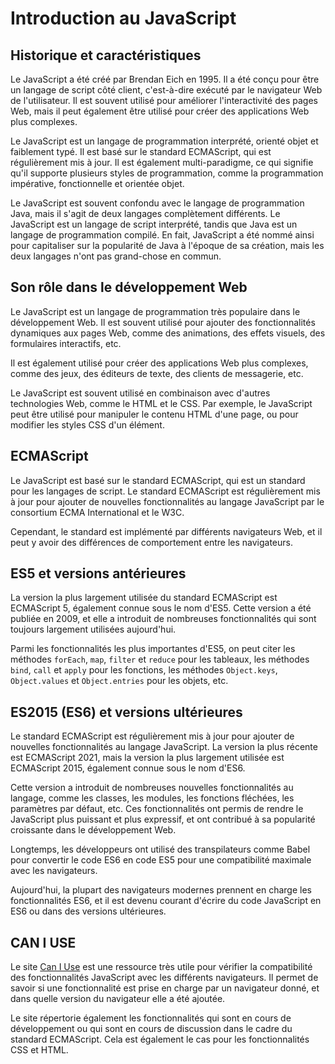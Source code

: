 # Introduction au JavaScript

## Historique et caractéristiques

Le JavaScript a été créé par Brendan Eich en 1995. Il a été conçu pour être un langage de script côté client, c'est-à-dire exécuté par le navigateur Web de l'utilisateur. Il est souvent utilisé pour améliorer l'interactivité des pages Web, mais il peut également être utilisé pour créer des applications Web plus complexes.

Le JavaScript est un langage de programmation interprété, orienté objet et faiblement typé. Il est basé sur le standard ECMAScript, qui est régulièrement mis à jour. Il est également multi-paradigme, ce qui signifie qu'il supporte plusieurs styles de programmation, comme la programmation impérative, fonctionnelle et orientée objet.

Le JavaScript est souvent confondu avec le langage de programmation Java, mais il s'agit de deux langages complètement différents. Le JavaScript est un langage de script interprété, tandis que Java est un langage de programmation compilé. En fait, JavaScript a été nommé ainsi pour capitaliser sur la popularité de Java à l'époque de sa création, mais les deux langages n'ont pas grand-chose en commun.

## Son rôle dans le développement Web

Le JavaScript est un langage de programmation très populaire dans le développement Web. Il est souvent utilisé pour ajouter des fonctionnalités dynamiques aux pages Web, comme des animations, des effets visuels, des formulaires interactifs, etc.

Il est également utilisé pour créer des applications Web plus complexes, comme des jeux, des éditeurs de texte, des clients de messagerie, etc.

Le JavaScript est souvent utilisé en combinaison avec d'autres technologies Web, comme le HTML et le CSS. Par exemple, le JavaScript peut être utilisé pour manipuler le contenu HTML d'une page, ou pour modifier les styles CSS d'un élément.

## ECMAScript

Le JavaScript est basé sur le standard ECMAScript, qui est un standard pour les langages de script. Le standard ECMAScript est régulièrement mis à jour pour ajouter de nouvelles fonctionnalités au langage JavaScript par le consortium ECMA International et le W3C.

Cependant, le standard est implémenté par différents navigateurs Web, et il peut y avoir des différences de comportement entre les navigateurs.

## ES5 et versions antérieures

La version la plus largement utilisée du standard ECMAScript est ECMAScript 5, également connue sous le nom d'ES5. Cette version a été publiée en 2009, et elle a introduit de nombreuses fonctionnalités qui sont toujours largement utilisées aujourd'hui.

Parmi les fonctionnalités les plus importantes d'ES5, on peut citer les méthodes `forEach`, `map`, `filter` et `reduce` pour les tableaux, les méthodes `bind`, `call` et `apply` pour les fonctions, les méthodes `Object.keys`, `Object.values` et `Object.entries` pour les objets, etc.

## ES2015 (ES6) et versions ultérieures

Le standard ECMAScript est régulièrement mis à jour pour ajouter de nouvelles fonctionnalités au langage JavaScript. La version la plus récente est ECMAScript 2021, mais la version la plus largement utilisée est ECMAScript 2015, également connue sous le nom d'ES6.

Cette version a introduit de nombreuses nouvelles fonctionnalités au langage, comme les classes, les modules, les fonctions fléchées, les paramètres par défaut, etc. Ces fonctionnalités ont permis de rendre le JavaScript plus puissant et plus expressif, et ont contribué à sa popularité croissante dans le développement Web.

Longtemps, les développeurs ont utilisé des transpilateurs comme Babel pour convertir le code ES6 en code ES5 pour une compatibilité maximale avec les navigateurs.

Aujourd'hui, la plupart des navigateurs modernes prennent en charge les fonctionnalités ES6, et il est devenu courant d'écrire du code JavaScript en ES6 ou dans des versions ultérieures.

## CAN I USE

Le site [Can I Use](https://caniuse.com/) est une ressource très utile pour vérifier la compatibilité des fonctionnalités JavaScript avec les différents navigateurs. Il permet de savoir si une fonctionnalité est prise en charge par un navigateur donné, et dans quelle version du navigateur elle a été ajoutée.

Le site répertorie également les fonctionnalités qui sont en cours de développement ou qui sont en cours de discussion dans le cadre du standard ECMAScript. Cela est également le cas pour les fonctionnalités CSS et HTML.
